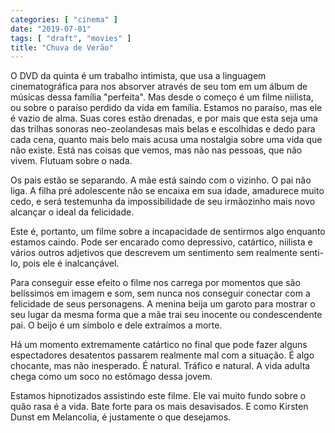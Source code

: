 ```yaml
---
categories: [ "cinema" ]
date: "2019-07-01"
tags: [ "draft", "movies" ]
title: "Chuva de Verão"
---
```

O DVD da quinta é um trabalho intimista, que usa a linguagem cinematográfica para nos absorver através de seu tom em um álbum de músicas dessa família "perfeita". Mas desde o começo é um filme niilista, ou sobre o paraíso perdido da vida em família. Estamos no paraíso, mas ele é vazio de alma. Suas cores estão drenadas, e por mais que esta seja uma das trilhas sonoras neo-zeolandesas mais belas e escolhidas e dedo para cada cena, quanto mais belo mais acusa uma nostalgia sobre uma vida que não existe. Está nas coisas que vemos, mas não nas pessoas, que não vivem. Flutuam sobre o nada.

Os pais estão se separando. A mãe está saindo com o vizinho. O pai não liga. A filha pré adolescente não se encaixa em sua idade, amadurece muito cedo, e será testemunha da impossibilidade de seu irmãozinho mais novo alcançar o ideal da felicidade.

Este é, portanto, um filme sobre a incapacidade de sentirmos algo enquanto estamos caindo. Pode ser encarado como depressivo, catártico, niilista e vários outros adjetivos que descrevem um sentimento sem realmente senti-lo, pois ele é inalcançável.

Para conseguir esse efeito o filme nos carrega por momentos que são belíssimos em imagem e som, sem nunca nos conseguir conectar com a felicidade de seus personagens. A menina beija um garoto para mostrar o seu lugar da mesma forma que a mãe trai seu inocente ou condescendente pai. O beijo é um símbolo e dele extraímos a morte.

Há um momento extremamente catártico no final que pode fazer alguns espectadores desatentos passarem realmente mal com a situação. É algo chocante, mas não inesperado. É natural. Tráfico e natural. A vida adulta chega como um soco no estômago dessa jovem.

Estamos hipnotizados assistindo este filme. Ele vai muito fundo sobre o quão rasa é a vida. Bate forte para os mais desavisados. E como Kirsten Dunst em Melancolia, é justamente o que desejamos.
